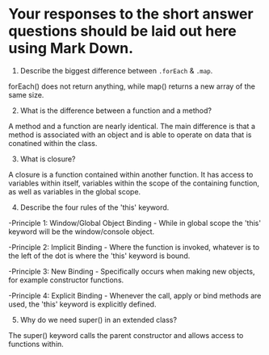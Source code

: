 # Your responses to the short answer questions should be laid out here using Mark Down.
1. Describe the biggest difference between `.forEach` & `.map`.

forEach() does not return anything, while map() returns a new array of the same size.

2. What is the difference between a function and a method?

A method and a function are nearly identical. The main difference is that a method is associated with an object and is able to operate on data that is conatined within the class.

3. What is closure?

A closure is a function contained within another function. It has access to variables within itself, variables within the scope of the containing function, as well as variables in the global scope.

4. Describe the four rules of the 'this' keyword.

-Principle 1: Window/Global Object Binding - While in global scope the 'this' keyword will be the window/console object.

-Principle 2: Implicit Binding - Where the function is invoked, whatever is to the left of the dot is where the 'this' keyword is bound.

-Principle 3: New Binding - Specifically occurs when making new objects, for example constructor functions.

-Principle 4: Explicit Binding - Whenever the call, apply or bind methods are used, the 'this' keyword is explicitly defined.

5. Why do we need super() in an extended class?

The super() keyword calls the parent constructor and allows access to functions within.